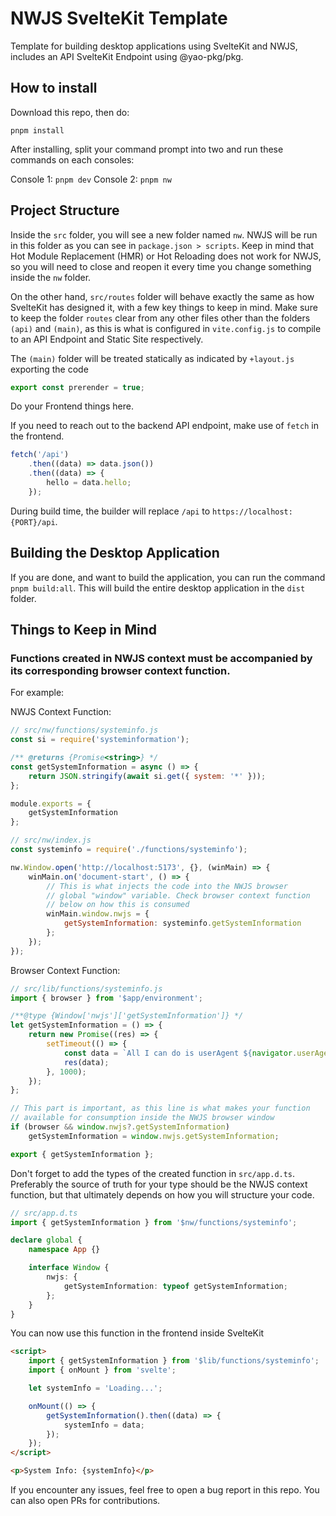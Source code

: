 # NWJS SvelteKit Template

Template for building desktop applications using SvelteKit and NWJS, includes an API SvelteKit Endpoint using @yao-pkg/pkg.

## How to install

Download this repo, then do:

`pnpm install`

After installing, split your command prompt into two and run these commands on each consoles:

Console 1: `pnpm dev`
Console 2: `pnpm nw`

## Project Structure

Inside the `src` folder, you will see a new folder named `nw`. NWJS will be run in this folder as you can see
in `package.json > scripts`. Keep in mind that Hot Module Replacement (HMR) or Hot Reloading does not work
for NWJS, so you will need to close and reopen it every time you change something inside the `nw` folder.

On the other hand, `src/routes` folder will behave exactly the same as how SvelteKit has designed it, with a
few key things to keep in mind. Make sure to keep the folder `routes` clear from any other files other than the
folders `(api)` and `(main)`, as this is what is configured in `vite.config.js` to compile to an API Endpoint
and Static Site respectively.

The `(main)` folder will be treated statically as indicated by `+layout.js` exporting the code

```js
export const prerender = true;
```

Do your Frontend things here.

If you need to reach out to the backend API endpoint, make use of `fetch` in the frontend.

```js
fetch('/api')
	.then((data) => data.json())
	.then((data) => {
		hello = data.hello;
	});
```

During build time, the builder will replace `/api` to `https://localhost:{PORT}/api`.

## Building the Desktop Application

If you are done, and want to build the application, you can run the command `pnpm build:all`. This will build
the entire desktop application in the `dist` folder.

## Things to Keep in Mind

### Functions created in NWJS context must be accompanied by its corresponding browser context function.

For example:

NWJS Context Function:

```js
// src/nw/functions/systeminfo.js
const si = require('systeminformation');

/** @returns {Promise<string>} */
const getSystemInformation = async () => {
	return JSON.stringify(await si.get({ system: '*' }));
};

module.exports = {
	getSystemInformation
};
```

```js
// src/nw/index.js
const systeminfo = require('./functions/systeminfo');

nw.Window.open('http://localhost:5173', {}, (winMain) => {
	winMain.on('document-start', () => {
		// This is what injects the code into the NWJS browser
		// global "window" variable. Check browser context function
		// below on how this is consumed
		winMain.window.nwjs = {
			getSystemInformation: systeminfo.getSystemInformation
		};
	});
});
```

Browser Context Function:

```js
// src/lib/functions/systeminfo.js
import { browser } from '$app/environment';

/**@type {Window['nwjs']['getSystemInformation']} */
let getSystemInformation = () => {
	return new Promise((res) => {
		setTimeout(() => {
			const data = `All I can do is userAgent ${navigator.userAgent}`;
			res(data);
		}, 1000);
	});
};

// This part is important, as this line is what makes your function
// available for consumption inside the NWJS browser window
if (browser && window.nwjs?.getSystemInformation)
	getSystemInformation = window.nwjs.getSystemInformation;

export { getSystemInformation };
```

Don't forget to add the types of the created function in `src/app.d.ts`. Preferably the
source of truth for your type should be the NWJS context function, but that ultimately depends
on how you will structure your code.

```ts
// src/app.d.ts
import { getSystemInformation } from '$nw/functions/systeminfo';

declare global {
	namespace App {}

	interface Window {
		nwjs: {
			getSystemInformation: typeof getSystemInformation;
		};
	}
}
```

You can now use this function in the frontend inside SvelteKit

```html
<script>
	import { getSystemInformation } from '$lib/functions/systeminfo';
	import { onMount } from 'svelte';

	let systemInfo = 'Loading...';

	onMount(() => {
		getSystemInformation().then((data) => {
			systemInfo = data;
		});
	});
</script>

<p>System Info: {systemInfo}</p>
```

If you encounter any issues, feel free to open a bug report in this repo. You can also
open PRs for contributions.
